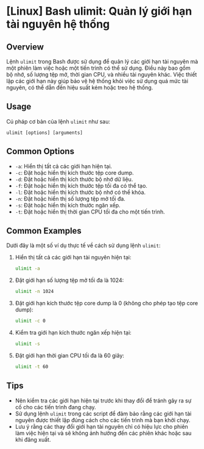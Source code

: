 # [Linux] Bash ulimit: Quản lý giới hạn tài nguyên hệ thống

## Overview
Lệnh `ulimit` trong Bash được sử dụng để quản lý các giới hạn tài nguyên mà một phiên làm việc hoặc một tiến trình có thể sử dụng. Điều này bao gồm bộ nhớ, số lượng tệp mở, thời gian CPU, và nhiều tài nguyên khác. Việc thiết lập các giới hạn này giúp bảo vệ hệ thống khỏi việc sử dụng quá mức tài nguyên, có thể dẫn đến hiệu suất kém hoặc treo hệ thống.

## Usage
Cú pháp cơ bản của lệnh `ulimit` như sau:
```
ulimit [options] [arguments]
```

## Common Options
- `-a`: Hiển thị tất cả các giới hạn hiện tại.
- `-c`: Đặt hoặc hiển thị kích thước tệp core dump.
- `-d`: Đặt hoặc hiển thị kích thước bộ nhớ dữ liệu.
- `-f`: Đặt hoặc hiển thị kích thước tệp tối đa có thể tạo.
- `-l`: Đặt hoặc hiển thị kích thước bộ nhớ có thể khóa.
- `-n`: Đặt hoặc hiển thị số lượng tệp mở tối đa.
- `-s`: Đặt hoặc hiển thị kích thước ngăn xếp.
- `-t`: Đặt hoặc hiển thị thời gian CPU tối đa cho một tiến trình.

## Common Examples
Dưới đây là một số ví dụ thực tế về cách sử dụng lệnh `ulimit`:

1. Hiển thị tất cả các giới hạn tài nguyên hiện tại:
   ```bash
   ulimit -a
   ```

2. Đặt giới hạn số lượng tệp mở tối đa là 1024:
   ```bash
   ulimit -n 1024
   ```

3. Đặt giới hạn kích thước tệp core dump là 0 (không cho phép tạo tệp core dump):
   ```bash
   ulimit -c 0
   ```

4. Kiểm tra giới hạn kích thước ngăn xếp hiện tại:
   ```bash
   ulimit -s
   ```

5. Đặt giới hạn thời gian CPU tối đa là 60 giây:
   ```bash
   ulimit -t 60
   ```

## Tips
- Nên kiểm tra các giới hạn hiện tại trước khi thay đổi để tránh gây ra sự cố cho các tiến trình đang chạy.
- Sử dụng lệnh `ulimit` trong các script để đảm bảo rằng các giới hạn tài nguyên được thiết lập đúng cách cho các tiến trình mà bạn khởi chạy.
- Lưu ý rằng các thay đổi giới hạn tài nguyên chỉ có hiệu lực cho phiên làm việc hiện tại và sẽ không ảnh hưởng đến các phiên khác hoặc sau khi đăng xuất.